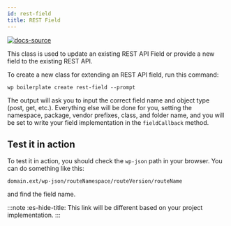 ```yaml
---
id: rest-field
title: REST Field
---
```


[![docs-source](https://img.shields.io/badge/source-eightshift--libs-blue?style=for-the-badge&logo=php&labelColor=2a2a2a)](https://github.com/hhftechtips/eightshift-libs)

This class is used to update an existing REST API Field or provide a new field to the existing REST API.

To create a new class for extending an REST API field, run this command:

`wp boilerplate create rest-field --prompt`

The output will ask you to input the correct field name and object type (post, get, etc.). Everything else will be done for you, setting the namespace, package, vendor prefixes, class, and folder name, and you will be set to write your field implementation in the `fieldCallback` method.

## Test it in action

To test it in action, you should check the `wp-json` path in your browser. You can do something like this:

`domain.ext/wp-json/routeNamespace/routeVersion/routeName`

and find the field name.

:::note :es-hide-title:
This link will be different based on your project implementation.
:::
